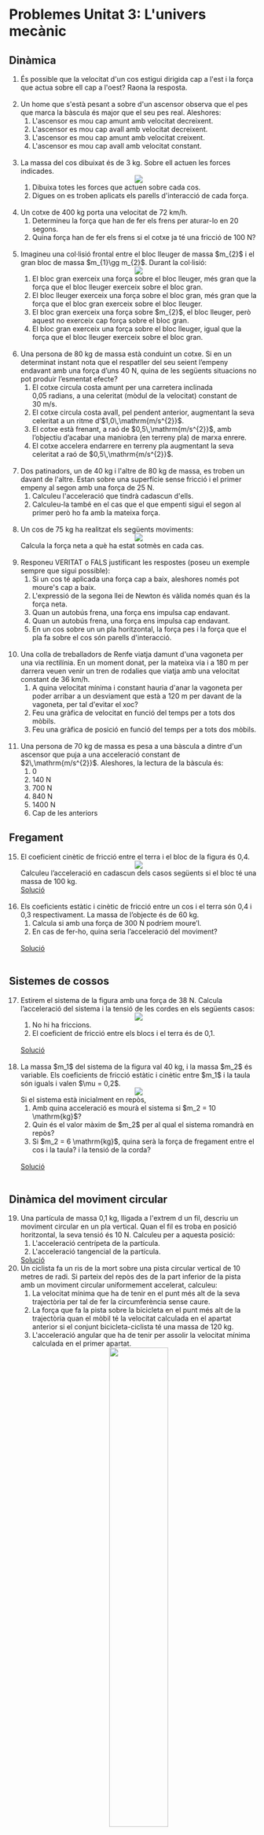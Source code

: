 
# Problemes Unitat 3: L'univers mecànic

## Dinàmica
<ol>
<li>És possible que la velocitat d'un cos estigui dirigida cap a l'est i la força que actua sobre ell cap a l'oest? Raona la resposta.
</li>
<br>
<li>Un home que s'està pesant a sobre d'un ascensor observa que el pes que marca la bàscula és major que el seu pes real. Aleshores: 
<ol>
<li>L'ascensor es mou cap amunt amb velocitat decreixent. </li>

<li>L'ascensor es mou cap avall amb velocitat decreixent. </li>

<li> L'ascensor es mou cap amunt amb velocitat creixent. </li>

<li>L'ascensor es mou cap avall amb velocitat constant. </li>
</ol>
</li>
<br> 
<li>La massa del cos dibuixat és de 3 kg. Sobre ell actuen les forces indicades.
    <div align="middle">
    <img src="img_prob/2a_ley.png">
    </div>
    <ol>
        <li>Dibuixa totes les forces que actuen sobre cada cos.  </li>
        <li>Digues on es troben aplicats els parells d'interacció de cada força. </li>
    </ol>
</li>
<br>
<li>Un cotxe de 400 kg porta una velocitat de 72 km/h.
    <ol>
        <li>Determineu la força que han de fer els frens per aturar-lo en 20 segons.  </li>
        <li>Quina força han de fer els frens si el cotxe ja té una fricció de 100 N? </li>
    </ol>
</li>
<br>
<li>Imagineu una col·lisió frontal entre el bloc lleuger de massa $m_{2}$ i el gran bloc de massa $m_{1}\gg m_{2}$. Durant la col·lisió:
    <div align="middle">
    <img src="img_prob/3a_ley_2.png">
    </div>
    <ol>
        <li>El bloc gran exerceix una força sobre el bloc lleuger, més gran que la força que el bloc lleuger exerceix sobre el bloc gran. </li>
        <li>El bloc lleuger exerceix una força sobre el bloc gran, més gran que la força que el bloc gran exerceix sobre el bloc lleuger. </li>
        <li>El bloc gran exerceix una força sobre $m_{2}$, el bloc lleuger, però aquest no exerceix cap força sobre el bloc gran. </li>
        <li>El bloc gran exerceix una força sobre el bloc lleuger, igual que la força que el bloc lleuger exerceix sobre el bloc gran.  </li>
    </ol>
</li>
<br>
<li>Una persona de 80 kg de massa està conduint un cotxe. Si en un determinat instant nota que el respatller del seu seient l’empeny endavant amb una força d’uns 40 N, quina de les següents situacions no pot produir l’esmentat efecte?
    <ol>
        <li>El cotxe circula costa amunt per una carretera inclinada 0,05 radians, a una celeritat (mòdul de la velocitat) constant de 30 m/s. </li>
        <li>El cotxe circula costa avall, pel pendent anterior, augmentant la seva celeritat a un ritme d’$1,0\,\mathrm{m/s^{2}}$.  </li>
        <li>El cotxe està frenant, a raó de $0,5\,\mathrm{m/s^{2}}$, amb l’objectiu d’acabar una maniobra (en terreny pla) de marxa enrere.</li>
        <li>El cotxe accelera endarrere en terreny pla augmentant la seva celeritat a raó de $0,5\,\mathrm{m/s^{2}}$. </li>
    </ol>
</li>
<br>
<li>Dos patinadors, un de 40 kg i l'altre de 80 kg de massa, es troben un davant de l'altre. Estan sobre una superfície sense fricció i el primer empeny al segon amb una força de 25 N.
    <ol>
        <li>Calculeu l'acceleració que tindrà cadascun d'ells.</li>
        <li>Calculeu-la també en el cas que el que empenti sigui el segon al primer però ho fa amb la mateixa força.</li>
</ol>
</li>
<br>
<li>Un cos de 75 kg ha realitzat els següents moviments:
        <div align="middle">
        <img src="img_prob/velocidades_2.png">
        </div>
        Calcula la força neta a què ha estat sotmès en cada cas.
</li>
<br>
<li>Responeu VERITAT o FALS justificant les respostes (poseu un exemple sempre que sigui possible):
    <ol>
        <li>Si un cos té aplicada una força cap a baix, aleshores només pot moure's cap a baix. </li>
        <li>L'expressió de la segona llei de Newton és vàlida només quan és la força neta.</li>
        <li>Quan un autobús frena, una força ens impulsa cap endavant.</li>
        <li>Quan un autobús frena, una força ens impulsa cap endavant.</li>
        <li>En un cos sobre un un pla horitzontal, la força pes i la força que el pla fa sobre el cos són parells d'interacció.</li>
    </ol>
</li>
<br>
<li>Una colla de treballadors de Renfe viatja damunt d'una vagoneta per una via rectilínia. En un moment donat, per la mateixa via i a 180 m per darrera veuen venir un tren de rodalies que viatja amb una velocitat constant de 36 km/h. 
    <ol>
        <li>A quina velocitat mínima i constant hauria d'anar la vagoneta per poder arribar a un desviament que està a 120 m per davant de la vagoneta, per tal d'evitar el xoc? </li>
        <li>Feu una gràfica de velocitat en funció del temps per a tots dos mòbils.</li> 
        <li>Feu una gràfica de posició en funció del temps per a tots dos mòbils. </li>
    </ol>
</li>
<br>
<li>Una persona de 70 kg de massa es pesa a una bàscula a dintre d'un ascensor que puja a una acceleració constant de $2\,\mathrm{m/s^{2}}$. Aleshores, la lectura de la bàscula és: 
    <ol>
        <li>0</li>
        <li>140 N</li>
        <li>700 N</li>
        <li>840 N</li>
        <li>1400 N</li>
        <li>Cap de les anteriors</li>
    </ol>
</li>

</ol>

## Fregament

<ol start="15">
<li>El coeficient cinètic de fricció entre el terra i el bloc de la figura és 0,4.
        <div align="middle">
        <img src="img_prob/freg_3cossos.png">
        </div>
    Calculeu l’acceleració en cadascun dels casos següents si el bloc té una massa
de 100 kg.<br><a href="sol/prob315.pdf">Solució</a><br><br></li>


<li>Els coeficients estàtic i cinètic de fricció entre un cos i el terra són 0,4 i 0,3
respectivament. La massa de l’objecte és de 60 kg.
    <ol>
    <li>Calcula si amb una força de 300 N podríem moure’l.</li>
    <li>En cas de fer-ho, quina seria l’acceleració del moviment?</li>
    </ol>
    <br><a href="sol/prob316.pdf">Solució</a><br><br></li>
</ol>

## Sistemes de cossos

<ol start="17">
<li>Estirem el sistema de la figura amb una força de 38 N. Calcula l’acceleració del
sistema i la tensió de les cordes en els següents casos:
        <div align="middle">
        <img src="img_prob/fils_3cossos.png">
        </div>
   <ol>
   <li>No hi ha friccions.</li>
   <li>El coeficient de fricció entre els blocs i el terra és de 0,1.</li>
   </ol>
   <br><a href="sol/prob317.pdf">Solució</a><br><br>
</li>

<li>La massa $m_1$ del sistema de la figura val 40 kg, i la massa $m_2$ és
variable. Els coeficients de fricció estàtic i cinètic entre $m_1$ i la taula són iguals i valen $\mu = 0,2$.
        <div align="middle">
        <img src="img_prob/politja_2cossos.png">
        </div>
        Si el sistema està inicialment en repòs,
        <ol>
        <li>Amb quina acceleració es mourà el sistema si $m_2 = 10 \mathrm{kg}$?</li>
        <li>Quin és el valor màxim de $m_2$ per al qual el sistema romandrà en repòs?</li>
        <li>Si $m_2 = 6 \mathrm{kg}$, quina serà la força de fregament entre el cos i la taula? i la tensió de la corda?</li>
        </ol>
        <br><a href="sol/prob318.pdf">Solució</a><br><br></li>
</ol>


## Dinàmica del moviment circular

<ol start="19">
<li>Una partícula de massa 0,1 kg, lligada a l'extrem d un fil, descriu un moviment circular en un pla vertical. Quan el fil es troba en posició horitzontal, la seva tensió és 10 N. Calculeu per a aquesta posició: 
<ol>
<li>L'acceleració centrípeta de la partícula. </li>
<li>L'acceleració tangencial de la partícula.</li>
</ol>
<a href="sol/prob319.pdf">Solució</a>
</li>

<li>Un ciclista fa un ris de la mort sobre una pista circular vertical de 10 metres de radi. Si parteix del repòs des de la part inferior de la pista amb un moviment circular uniformement accelerat, calculeu: 
<ol>
<li>La velocitat mínima que ha de tenir en el punt més alt de la seva trajectòria per tal de fer la circumferència sense caure. </li>
<li>La força que fa la pista sobre la bicicleta en el punt més alt de la trajectòria quan el mòbil té la velocitat calculada en el apartat anterior si el conjunt bicicleta-ciclista té una massa de 120 kg. </li>
<li>L'acceleració angular que ha de tenir per assolir la velocitat mínima calculada en el primer apartat.</li>
</ol>
        <div align="middle">
        <img src="img_prob/loop.png" width="50%">
        </div>
</li>

<li>En la pel·lícula dels Simpson, Homer intenta fer el ris de la mort dintre d'una esfera de metall amb una moto (veure imatges). Després de dos intents fallits ho aconsegueix accelerant a la tercera oportunitat. Si l'esfera té un diàmetre de 6 metres i Homer parteix del repòs amb un moviment circular uniformement accelerat, calculeu: 
<ol>
<li>La velocitat mínima que ha de tenir en el punt més alt de la seva trajectòria per tal de fer la circumferència sense caure. </li>
<li>La força que fa l'esfera sobre la moto en el punt més alt de la trajectòria quan el mòbil té la velocitat calculada en el apartat (a), sabent que el conjunt moto-Homer té una massa de 400 kg. </li>
<li>L'acceleració angular que ha de tenir per assolir la velocitat mínima calculada en el primer apartat.</li>
<a href="sol/prob321.pdf">Solució</a>
</ol>
        <div align="middle">
        <img src="img_prob/simpson1.png" width="50%">
        <img src="img_prob/simpson2.png" width="50%">
        </div>
</li>

<li>Una cabina cilíndrica gira respecte el seu eix amb una velocitat de 5 rad/s. En contacte amb la paret interior hi ha un cos que gira solidàriament amb la cabina. El coeficient de fregament estàtic entre la paret i el cos val 0,2. Quin és el radi de la cabina?</li>
<a href="sol/prob322.pdf">Solució</a>
        <div align="middle">
        <img src="img_prob/cabina.png" width="50%">
        </div>
</ol>

## Força elàstica

<ol start="23">
<li>La constant elàstica $k$ d'una molla de longitud 12,7 cm ha estat mesurada penjant-hi dues masses de 50 g i 100 g, respectivament; les longituds que ha assolit la molla han estat 14,8 cm i 16,9 cm, respactivament.
<ol>
<li>Quin és el valor de $k$ en unitats de l'SI?</li>
<li>Quin és l'allargament que experimenta la molla quan hi pengem un cos de 60 g?</li>
<li>Si hi pengem un cos i la molla s'allarga una longitud de 3,9 cm, quina és la massa del cos?</li>
</ol>
    R: 23,3 N/m; 2,5 cm; 93g.<br><br>
</li>
<a href="sol/prob323.pdf">Solució</a><br><br>

<li>La longitud d'una molla és de 20 cm quan l'estirem amb una força de 40 N, i de 25 cm quan la força és de 60 N. Calculeu:
<ol>
    <li>La longitud de la molla quan no hi actuacap força.</li>
    <li>la constant elàstica.</li>
</ol>
    R: 10 cm i 400 N/m <br><br>
</li>
<a href="sol/prob324.pdf">Solució</a><br><br>

<li>Una molla de constant recuperadora $k=50\,\mathrm{N/m}$ i longitud natural $l=2\,\mathrm{m}$ està lligada al sostre d'un ascensor. Si pengem de l'extrem lliure de la molla un cos de massa $m=3\,\mathrm{kg}$, quina serà la longitud de la molla quan:
<ol>
    <li>L'ascensor pugi amb una acceleració igual $a=2\,\mathrm{m/s^2}$ en el sentit del moviment?</li>
    <li>L'ascensor pugi a una velocitat constant?</li>
</ol>
    R: 2,71 m i 2,59 m.<br><br>
</li>
<a href="sol/prob325.pdf">Solució</a><br><br>
</ol>

## Quantitat de moviment

<ol start="26">
<li>Una persona, la massa de la qual és de 60 kg, es troba en mig d'un llac glaçat, sense fricció. Aquesta persona té, en les seves mans, una capsa de 5 kg de massa. Si llença la capsa horitzontalment, la persona adquireix una velocitat de 0,5 m/s en sentit contrari. Aleshores, arriba a la conclusió de que la capsa ha estat llençada amb una velocitat de:
<ol>
<li>6 m/s</li>
<li>0,5 m/s</li>
<li>60 m/s</li>
<li>10 m/s</li>
<li>2 m/s</li>
</ol>
<a href="sol/prob323.pdf">Solució</a>
</li>

<li>1. Un cos de massa $m=6\,\mathrm{kg}$ es mou amb una velocitat $v_{0}=2\,\mathrm{m/s}$ quan comença a rebre una força $F$ variable en el temps segons la gràfica que s'observa a continuació.
        <div align="middle">
        <img src="img_prob/impuls.png">
        </div>

Tenint en compte la informació proporcionada determineu:
<ol>
<li>L'impuls total proporcionat al cos per la força $F$.</li>
<li>La velocitat del cos quan $t=3\,\mathrm{s}$.</li>
<li>La velocitat del cos quan $t=6\,\mathrm{s}$.</li>
</ol>
<a href="sol/prob324.pdf">Solució</a>
</li>

<li>En un joc de fira disparem un petit balí de plom de 8 g de massa amb una escopeta d’aire comprimit de 3,5 kg de massa. El balí surt amb una velocitat de 68 m/s, i sabem que la força impulsora ha actuat durant un temps de 0,085 s. 
<ol>
<li>Quina força mitjana s’ha efectuat sobre el balí?</li>
<li>Quina és la velocitat de retrocés del fusell?</li>
</ol>
        <div align="middle">
        <img src="img_prob/rifle.svg">
        </div>
</li>
<a href="sol/prob325.pdf">Solució</a>
<ol>
